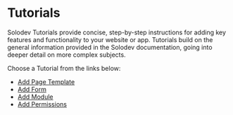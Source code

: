 # Tutorials

Solodev Tutorials provide concise, step-by-step instructions for adding key features and functionality to your website or app. Tutorials build on the general information provided in the Solodev documentation, going into deeper detail on more complex subjects. 

Choose a Tutorial from the links below:

-	<a href="/tutorials/add-page-template/">Add Page Template</a>
-	<a href="/tutorials/add-form/">Add Form</a>
-	<a href="/tutorials/add-module/">Add Module</a>
-	<a href="/tutorials/add-permissions-to-group/">Add Permissions</a>